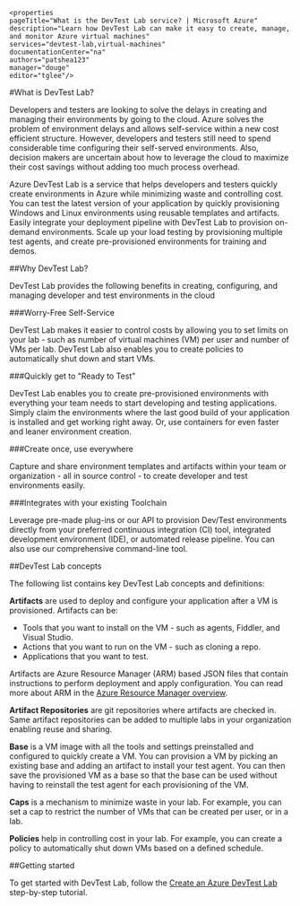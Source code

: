     <properties 
	pageTitle="What is the DevTest Lab service? | Microsoft Azure" 
	description="Learn how DevTest Lab can make it easy to create, manage, and monitor Azure virtual machines" 
	services="devtest-lab,virtual-machines" 
	documentationCenter="na" 
	authors="patshea123" 
	manager="douge" 
	editor="tglee"/>
  
<tags 
	ms.service="devtest-lab" 
	ms.workload="na" 
	ms.tgt_pltfrm="na" 
	ms.devlang="na" 
	ms.topic="article" 
	ms.date="10/23/2015" 
	ms.author="patshea"/>

#What is DevTest Lab?

Developers and testers are looking to solve the delays in creating and managing their environments by going to the cloud.  Azure solves the problem of environment delays and allows self-service within a new cost efficient structure.  However, developers and testers still need to spend considerable time configuring their self-served environments. Also, decision makers are uncertain about how to leverage the cloud to maximize their cost savings without adding too much process overhead.

Azure DevTest Lab is a service that helps developers and testers quickly create environments in Azure while minimizing waste and controlling cost. You can test the latest version of your application by quickly provisioning Windows and Linux environments using reusable templates and artifacts. Easily integrate your deployment pipeline with DevTest Lab to provision on-demand environments. Scale up your load testing by provisioning multiple test agents, and create pre-provisioned environments for training and demos. 

##Why DevTest Lab?

DevTest Lab provides the following benefits in creating, configuring, and managing developer and test environments in the cloud 

###Worry-Free Self-Service

DevTest Lab makes it easier to control costs by allowing you to set limits on your lab - such as number of virtual machines (VM) per user and number of VMs per lab. DevTest Lab also enables you to create policies to automatically shut down and start VMs. 

###Quickly get to "Ready to Test" 

DevTest Lab enables you to create pre-provisioned environments with everything your team needs to start developing and testing applications. Simply claim the environments where the last good build of your application is installed and get working right away. Or, use containers for even faster and leaner environment creation.

###Create once, use everywhere

Capture and share environment templates and artifacts within your team or organization - all in source control - to create developer and test environments easily.

###Integrates with your existing Toolchain

Leverage pre-made plug-ins or our API to provision Dev/Test environments directly from your preferred continuous integration (CI) tool, integrated development environment (IDE), or automated release pipeline. You can also use our comprehensive command-line tool.

##DevTest Lab concepts

The following list contains key DevTest Lab concepts and definitions: 

**Artifacts** are used to deploy and configure your application after a VM is provisioned. Artifacts can be: 

- Tools that you want to install on the VM - such as agents, Fiddler, and Visual Studio.
- Actions that you want to run on the VM - such as cloning a repo.
- Applications that you want to test.

Artifacts are Azure Resource Manager (ARM) based JSON files that contain instructions to perform deployment and apply configuration. You can read more about ARM in the [Azure Resource Manager overview](resource-group-overview.md).

**Artifact Repositories** are git repositories where artifacts are checked in. Same artifact repositories can be added to multiple labs in your organization enabling reuse and sharing.

**Base** is a VM image with all the tools and settings preinstalled and configured to quickly create a VM. You can provision a VM by picking an existing base and adding an artifact to install your test agent. You can then save the provisioned VM as a base so that the base can be used without having to reinstall the test agent for each provisioning of the VM. 

**Caps** is a mechanism to minimize waste in your lab. For example, you can set a cap to restrict the number of VMs that can be created per user, or in a lab.

**Policies** help in controlling cost in your lab. For example, you can create a policy to automatically shut down VMs based on a defined schedule.

##Getting started

To get started with DevTest Lab, follow the [Create an Azure DevTest Lab](devtest-lab-create-lab.md) step-by-step tutorial.